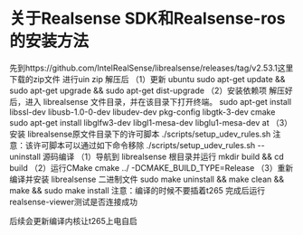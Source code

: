 # 关于Realsense SDK和Realsense-ros的安装方法
先到https://github.com/IntelRealSense/librealsense/releases/tag/v2.53.1这里下载的zip文件
进行uin zip 解压后
（1）更新 ubuntu
sudo apt-get update && sudo apt-get upgrade && sudo apt-get dist-upgrade
（2）安装依赖项
解压好后，进入 librealsense 文件目录，并在该目录下打开终端。
sudo apt-get install libssl-dev libusb-1.0-0-dev libudev-dev pkg-config libgtk-3-dev cmake
sudo apt-get install libglfw3-dev libgl1-mesa-dev libglu1-mesa-dev at
（3）安装 librealsense原文件目录下的许可脚本
./scripts/setup_udev_rules.sh
注意：该许可脚本可以通过如下命令移除
  ./scripts/setup_udev_rules.sh --uninstall
源码编译
（1）导航到 librealsense 根目录并运行
mkdir build && cd build
（2）运行CMake
cmake ../ -DCMAKE_BUILD_TYPE=Release
（3）重新编译并安装 librealsense 二进制文件
sudo make uninstall && make clean && make && sudo make install
注意：编译的时候不要插着t265
完成后运行realsense-viewer测试是否连接成功

后续会更新编译内核让t265上电自启
